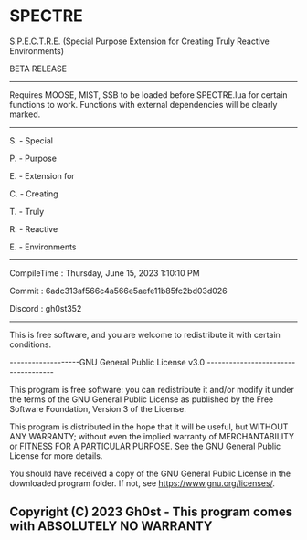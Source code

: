 # SPECTRE

S.P.E.C.T.R.E. (Special Purpose Extension for Creating Truly Reactive Environments)

BETA RELEASE

------------------------------------------------------------------------------------------

Requires MOOSE, MIST, SSB to be loaded before SPECTRE.lua for certain functions to work.
Functions with external dependencies will be clearly marked.

------------------------------------------------------------------------------------------

S. - Special         

P. - Purpose         

E. - Extension for   

C. - Creating        

T. - Truly           

R. - Reactive        

E. - Environments    

------------------------------------------------------------------------------------------

CompileTime : Thursday, June 15, 2023 1:10:10 PM

Commit : 6adc313af566c4a566e5aefe11b85fc2bd03d026

Discord : gh0st352

------------------------------------------------------------------------------------------

This is free software, and you are welcome to redistribute it with certain conditions.

-------------------GNU General Public License v3.0 ------------------------------------

This program is free software: you can redistribute it and/or modify it under the terms 
of the GNU General Public License as published by the Free Software Foundation, 
Version 3 of the License.



This program is distributed in the hope that it will be useful, but WITHOUT ANY WARRANTY;
without even the implied warranty of MERCHANTABILITY or FITNESS FOR A PARTICULAR PURPOSE.
See the GNU General Public License for more details.


You should have received a copy of the GNU General Public License in the downloaded 
program folder.  If not, see https://www.gnu.org/licenses/.


Copyright (C) 2023 Gh0st - This program comes with ABSOLUTELY NO WARRANTY
------------------------------------------------------------------------------------------
